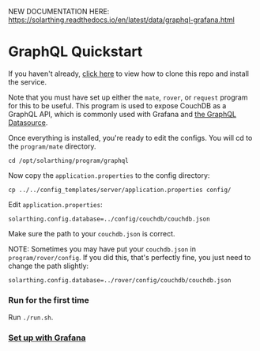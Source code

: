NEW DOCUMENTATION HERE: https://solarthing.readthedocs.io/en/latest/data/graphql-grafana.html

# GraphQL Quickstart
If you haven't already, [click here](quickstart.md) to view how to clone this repo and install the service.

Note that you must have set up either the `mate`, `rover`, or `request` program for this to be useful.
This program is used to expose CouchDB as a GraphQL API, which is commonly used with Grafana and [the GraphQL Datasource](https://github.com/fifemon/graphql-datasource).

Once everything is installed, you're ready to edit the configs. You will cd to the `program/mate` directory.
```
cd /opt/solarthing/program/graphql
```

Now copy the `application.properties` to the config directory:
```shell script
cp ../../config_templates/server/application.properties config/
```

Edit `application.properties`:
```
solarthing.config.database=../config/couchdb/couchdb.json
```
Make sure the path to your `couchdb.json` is correct.

NOTE: Sometimes you may have put your `couchdb.json` in `program/rover/config`. If you did this,
that's perfectly fine, you just need to change the path slightly:
```
solarthing.config.database=../rover/config/couchdb/couchdb.json
```


### Run for the first time
Run `./run.sh`.

### [Set up with Grafana](../grafana/grafana_datasource_setup.md)

